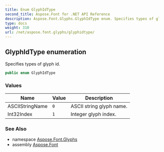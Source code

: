 ```yaml
---
title: Enum GlyphIdType
second_title: Aspose.Font for .NET API Reference
description: Aspose.Font.Glyphs.GlyphIdType enum. Specifies types of glyph id
type: docs
weight: 310
url: /net/aspose.font.glyphs/glyphidtype/
---
```

## GlyphIdType enumeration

Specifies types of glyph id.

```csharp
public enum GlyphIdType
```

### Values

| Name | Value | Description |
| --- | --- | --- |
| ASCIIStringName | `0` | ASCII string glyph name. |
| Int32Index | `1` | Integer glyph index. |

### See Also

* namespace [Aspose.Font.Glyphs](../../aspose.font.glyphs/)
* assembly [Aspose.Font](../../)


